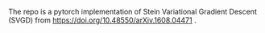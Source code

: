 The repo is a pytorch implementation of Stein Variational Gradient Descent (SVGD) from 
https://doi.org/10.48550/arXiv.1608.04471 .


